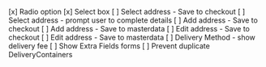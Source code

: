 [x] Radio option
[x] Select box
[ ] Select address - Save to checkout
[ ] Select address - prompt user to complete details
[ ] Add address - Save to checkout
[ ] Add address - Save to masterdata
[ ] Edit address - Save to checkout
[ ] Edit address - Save to masterdata
[ ] Delivery Method - show delivery fee
[ ] Show Extra Fields forms
[ ] Prevent duplicate DeliveryContainers
